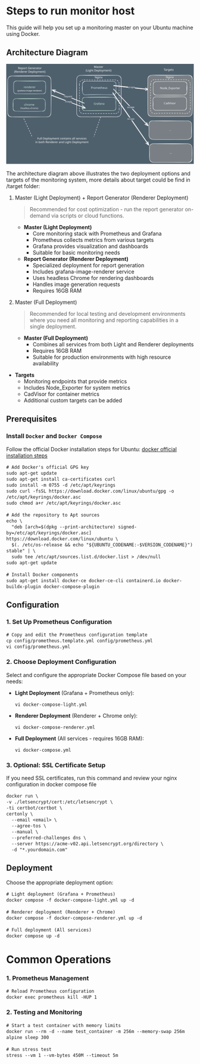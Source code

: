 # Steps to run monitor host

This guide will help you set up a monitoring master on your Ubuntu machine using Docker.

## Architecture Diagram

![Monitor Architecture Diagram](monitor-arch-diagram.svg)

The architecture diagram above illustrates the two deployment options and targets of the monitoring system, more details about target could be find in /target folder:

1. Master (Light Deployment) + Report Generator (Renderer Deployment)

    > Recommended for cost optimization - run the report generator on-demand via scripts or cloud functions.

    - **Master (Light Deployment)**
      - Core monitoring stack with Prometheus and Grafana
      - Prometheus collects metrics from various targets
      - Grafana provides visualization and dashboards
      - Suitable for basic monitoring needs
    - **Report Generator (Renderer Deployment)**
      - Specialized deployment for report generation
      - Includes grafana-image-renderer service
      - Uses headless Chrome for rendering dashboards
      - Handles image generation requests
      - Requires 16GB RAM
2. Master (Full Deployment)

    > Recommended for local testing and development environments where you need all monitoring and reporting capabilities in a single deployment.

    - **Master (Full Deployment)**
      - Combines all services from both Light and Renderer deployments
      - Requires 16GB RAM
      - Suitable for production environments with high resource availability

- **Targets**
  - Monitoring endpoints that provide metrics
  - Includes Node_Exporter for system metrics
  - CadVisor for container metrics
  - Additional custom targets can be added


## Prerequisites

### Install `Docker` and `Docker Compose`

Follow the official Docker installation steps for Ubuntu:
[docker official installation steps](https://docs.docker.com/engine/install/ubuntu)

```shell
# Add Docker's official GPG key
sudo apt-get update
sudo apt-get install ca-certificates curl
sudo install -m 0755 -d /etc/apt/keyrings
sudo curl -fsSL https://download.docker.com/linux/ubuntu/gpg -o /etc/apt/keyrings/docker.asc
sudo chmod a+r /etc/apt/keyrings/docker.asc

# Add the repository to Apt sources
echo \
  "deb [arch=$(dpkg --print-architecture) signed-by=/etc/apt/keyrings/docker.asc] https://download.docker.com/linux/ubuntu \
  $(. /etc/os-release && echo "${UBUNTU_CODENAME:-$VERSION_CODENAME}") stable" | \
  sudo tee /etc/apt/sources.list.d/docker.list > /dev/null
sudo apt-get update

# Install Docker components
sudo apt-get install docker-ce docker-ce-cli containerd.io docker-buildx-plugin docker-compose-plugin
```

## Configuration

### 1. Set Up Prometheus Configuration

```shell
# Copy and edit the Prometheus configuration template
cp config/prometheus.template.yml config/prometheus.yml
vi config/prometheus.yml
```

### 2. Choose Deployment Configuration

Select and configure the appropriate Docker Compose file based on your needs:

- **Light Deployment** (Grafana + Prometheus only):
  ```shell
  vi docker-compose-light.yml
  ```

- **Renderer Deployment** (Renderer + Chrome only):
  ```shell
  vi docker-compose-renderer.yml
  ```

- **Full Deployment** (All services - requires 16GB RAM):
  ```shell
  vi docker-compose.yml
  ```

### 3. Optional: SSL Certificate Setup

If you need SSL certificates, run this command and review your nginx configuration in docker compose file

```shell
docker run \
-v ./letsencrypt/cert:/etc/letsencrypt \
-ti certbot/certbot \
certonly \
  --email <email> \
  --agree-tos \
  --manual \
  --preferred-challenges dns \
  --server https://acme-v02.api.letsencrypt.org/directory \
  -d "*.yourdomain.com"
```

## Deployment


Choose the appropriate deployment option:

```shell
# Light deployment (Grafana + Prometheus)
docker compose -f docker-compose-light.yml up -d

# Renderer deployment (Renderer + Chrome)
docker compose -f docker-compose-renderer.yml up -d

# Full deployment (All services)
docker compose up -d
```

# Common Operations

### 1. Prometheus Management

```shell
# Reload Prometheus configuration
docker exec prometheus kill -HUP 1
```

### 2. Testing and Monitoring

```shell
# Start a test container with memory limits
docker run --rm -d --name test_container -m 256m --memory-swap 256m alpine sleep 300

# Run stress test
stress --vm 1 --vm-bytes 450M --timeout 5m
```